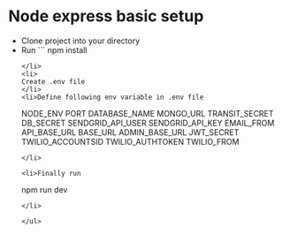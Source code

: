 # Node express basic setup 

<ul>
<li>Clone project into your directory</li>
<li>Run 
```
 npm install

```
</li>
<li>
Create .env file
</li>
<li>Define following env variable in .env file
```
NODE_ENV
PORT
DATABASE_NAME
MONGO_URL
TRANSIT_SECRET
DB_SECRET
SENDGRID_API_USER
SENDGRID_API_KEY
EMAIL_FROM
API_BASE_URL
BASE_URL
ADMIN_BASE_URL
JWT_SECRET
TWILIO_ACCOUNTSID
TWILIO_AUTHTOKEN
TWILIO_FROM

```
</li>

<li>Finally run 
```
npm run dev
```
</li>

</ul>